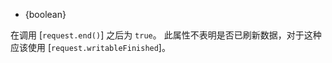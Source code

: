 <!-- YAML
added: v12.9.0
-->

* {boolean}

在调用 [`request.end()`] 之后为 `true`。 
此属性不表明是否已刷新数据，对于这种应该使用 [`request.writableFinished`]。

